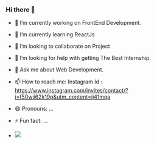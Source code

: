 ### Hi there 👋

- 🔭 I’m currently working on FrontEnd Development. 
- 🌱 I’m currently learning ReactJs
- 👯 I’m looking to collaborate on Project
- 🤔 I’m looking for help with getting The Best Internship.
- 💬 Ask me about Web Development.
- 📫 How to reach me: Instagram Id :  https://www.instagram.com/invites/contact/?i=f50wii62k19p&utm_content=ij41mqa
- 😄 Pronouns: ...
- ⚡ Fun fact: ...

- <img src="https://github-readme-stats.vercel.app/api?username=Dhaval1-star&&show_icons=true&title_color=ffffff&icon_color=bb2acf&text_color=daf7dc&bg_color=151515">
